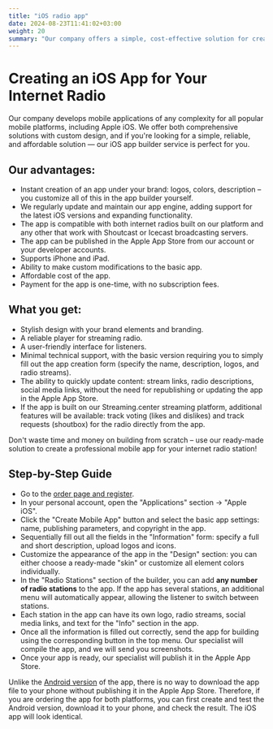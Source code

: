 ```yaml
---
title: "iOS radio app"
date: 2024-08-23T11:41:02+03:00
weight: 20
summary: "Our company offers a simple, cost-effective solution for creating custom iOS apps for internet radio stations, featuring easy customization, support for Shoutcast and Icecast streaming, and no subscription fees."
---
```


# Creating an iOS App for Your Internet Radio
Our company develops mobile applications of any complexity for all popular mobile platforms, including Apple iOS. We offer both comprehensive solutions with custom design, and if you're looking for a simple, reliable, and affordable solution — our iOS app builder service is perfect for you.

## Our advantages:
- Instant creation of an app under your brand: logos, colors, description – you customize all of this in the app builder yourself.
- We regularly update and maintain our app engine, adding support for the latest iOS versions and expanding functionality.
- The app is compatible with both internet radios built on our platform and any other that work with Shoutcast or Icecast broadcasting servers.
- The app can be published in the Apple App Store from our account or your developer accounts.
- Supports iPhone and iPad.
- Ability to make custom modifications to the basic app.
- Affordable cost of the app.
- Payment for the app is one-time, with no subscription fees.

## What you get:
- Stylish design with your brand elements and branding.
- A reliable player for streaming radio.
- A user-friendly interface for listeners.
- Minimal technical support, with the basic version requiring you to simply fill out the app creation form (specify the name, description, logos, and radio streams).
- The ability to quickly update content: stream links, radio descriptions, social media links, without the need for republishing or updating the app in the Apple App Store.
- If the app is built on our Streaming.center streaming platform, additional features will be available: track voting (likes and dislikes) and track requests (shoutbox) for the radio directly from the app.

Don't waste time and money on building from scratch – use our ready-made solution to create a professional mobile app for your internet radio station!

## Step-by-Step Guide
- Go to the <a href="https://app.streaming.center/login/" target="_blank">order page and register</a>.
- In your personal account, open the "Applications" section -> "Apple iOS".
- Click the "Create Mobile App" button and select the basic app settings: name, publishing parameters, and copyright in the app.
- Sequentially fill out all the fields in the "Information" form: specify a full and short description, upload logos and icons.
- Customize the appearance of the app in the "Design" section: you can either choose a ready-made "skin" or customize all element colors individually.
- In the "Radio Stations" section of the builder, you can add **any number of radio stations** to the app. If the app has several stations, an additional menu will automatically appear, allowing the listener to switch between stations.
- Each station in the app can have its own logo, radio streams, social media links, and text for the "Info" section in the app.
- Once all the information is filled out correctly, send the app for building using the corresponding button in the top menu. Our specialist will compile the app, and we will send you screenshots.
- Once your app is ready, our specialist will publish it in the Apple App Store.

Unlike the [Android version](/docs/apps/android) of the app, there is no way to download the app file to your phone without publishing it in the Apple App Store. Therefore, if you are ordering the app for both platforms, you can first create and test the Android version, download it to your phone, and check the result. The iOS app will look identical.